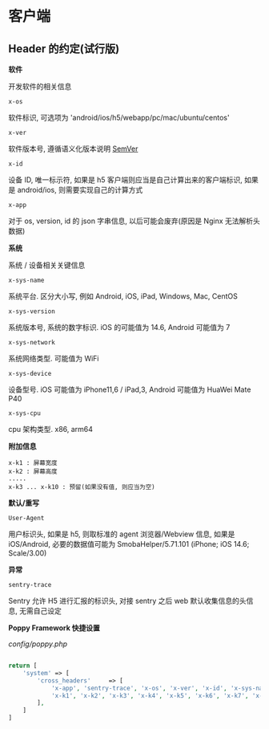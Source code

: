 # 客户端

## Header 的约定(试行版)

**软件**

开发软件的相关信息

`x-os`

软件标识, 可选项为 'android/ios/h5/webapp/pc/mac/ubuntu/centos'

`x-ver`

软件版本号, 遵循语义化版本说明 [SemVer](https://semver.org/)

`x-id`

设备 ID, 唯一标示符, 如果是 h5 客户端则应当是自己计算出来的客户端标识, 如果是 android/ios, 则需要实现自己的计算方式

`x-app`

对于 os, version, id 的 json 字串信息, 以后可能会废弃(原因是 Nginx 无法解析头数据)

**系统**

系统 / 设备相关关键信息

`x-sys-name`

系统平台. 区分大小写, 例如 Android, iOS, iPad, Windows, Mac, CentOS

`x-sys-version`

系统版本号, 系统的数字标识. iOS 的可能值为 14.6, Android 可能值为 7

`x-sys-network`

系统网络类型. 可能值为 WiFi

`x-sys-device`

设备型号. iOS 可能值为 iPhone11,6 / iPad,3, Android 可能值为 HuaWei Mate P40

`x-sys-cpu`

cpu 架构类型. x86, arm64

**附加信息**

```
x-k1 : 屏幕宽度
x-k2 : 屏幕高度
.....
x-k3 ... x-k10 : 预留(如果没有值, 则应当为空)
```

**默认/重写**

`User-Agent`

用户标识头, 如果是 h5, 则取标准的 agent 浏览器/Webview 信息, 如果是 iOS/Android, 必要的数据值可能为 SmobaHelper/5.71.101 (iPhone; iOS 14.6; Scale/3.00)

**异常**

`sentry-trace`

Sentry 允许 H5 进行汇报的标识头, 对接 sentry 之后 web 默认收集信息的头信息, 无需自己设定

**Poppy Framework 快捷设置**

_config/poppy.php_

```php

return [
    'system' => [
        'cross_headers'     => [
            'x-app', 'sentry-trace', 'x-os', 'x-ver', 'x-id', 'x-sys-name', 'x-sys-version', 'x-sys-network', 'x-sys-device', 'x-sys-cpu',
            'x-k1', 'x-k2', 'x-k3', 'x-k4', 'x-k5', 'x-k6', 'x-k7', 'x-k8', 'x-k9', 'x-k10',
        ],
    ]
]
```
